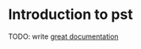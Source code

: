 # Introduction to pst

TODO: write [great documentation](http://jacobian.org/writing/what-to-write/)
